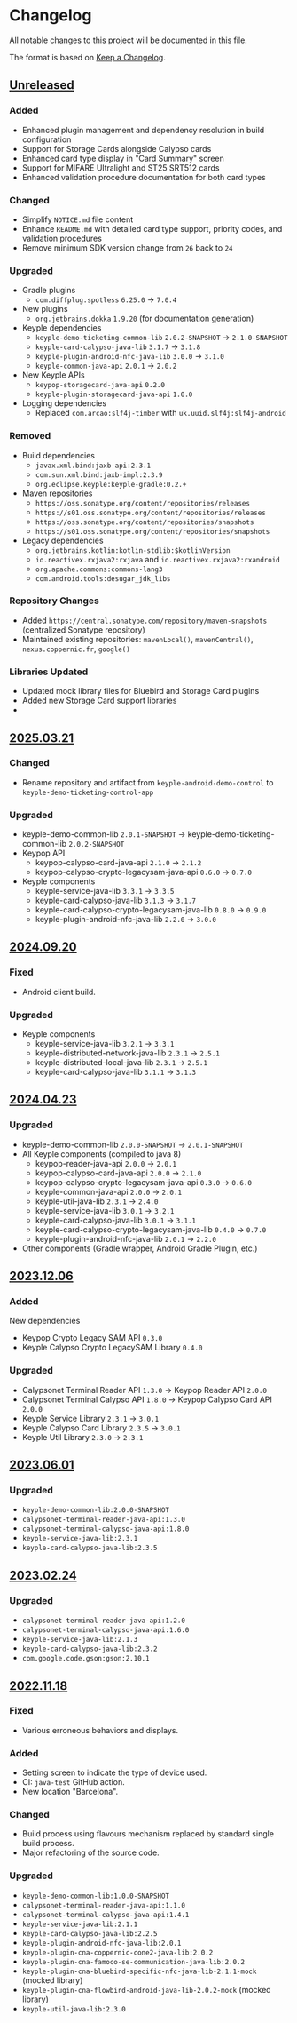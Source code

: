 # Changelog
All notable changes to this project will be documented in this file.

The format is based on [Keep a Changelog](https://keepachangelog.com/en/1.0.0/).

## [Unreleased]
### Added
- Enhanced plugin management and dependency resolution in build configuration
- Support for Storage Cards alongside Calypso cards
- Enhanced card type display in "Card Summary" screen
- Support for MIFARE Ultralight and ST25 SRT512 cards
- Enhanced validation procedure documentation for both card types
### Changed
- Simplify `NOTICE.md` file content
- Enhance `README.md` with detailed card type support, priority codes, and validation procedures
- Remove minimum SDK version change from `26` back to `24`
### Upgraded
- Gradle plugins
  - `com.diffplug.spotless` `6.25.0` -> `7.0.4`
- New plugins
  - `org.jetbrains.dokka` `1.9.20` (for documentation generation)
- Keyple dependencies
  - `keyple-demo-ticketing-common-lib` `2.0.2-SNAPSHOT` -> `2.1.0-SNAPSHOT`
  - `keyple-card-calypso-java-lib` `3.1.7` -> `3.1.8`
  - `keyple-plugin-android-nfc-java-lib` `3.0.0` -> `3.1.0`
  - `keyple-common-java-api` `2.0.1` -> `2.0.2`
- New Keyple APIs
  - `keypop-storagecard-java-api` `0.2.0`
  - `keyple-plugin-storagecard-java-api` `1.0.0`
- Logging dependencies
  - Replaced `com.arcao:slf4j-timber` with `uk.uuid.slf4j:slf4j-android`
### Removed
- Build dependencies
  - `javax.xml.bind:jaxb-api:2.3.1`
  - `com.sun.xml.bind:jaxb-impl:2.3.9`
  - `org.eclipse.keyple:keyple-gradle:0.2.+`
- Maven repositories
  - `https://oss.sonatype.org/content/repositories/releases`
  - `https://s01.oss.sonatype.org/content/repositories/releases`
  - `https://oss.sonatype.org/content/repositories/snapshots`
  - `https://s01.oss.sonatype.org/content/repositories/snapshots`
- Legacy dependencies
  - `org.jetbrains.kotlin:kotlin-stdlib:$kotlinVersion`
  - `io.reactivex.rxjava2:rxjava` and `io.reactivex.rxjava2:rxandroid`
  - `org.apache.commons:commons-lang3`
  - `com.android.tools:desugar_jdk_libs`
### Repository Changes
- Added `https://central.sonatype.com/repository/maven-snapshots` (centralized Sonatype repository)
- Maintained existing repositories: `mavenLocal()`, `mavenCentral()`, `nexus.coppernic.fr`, `google()`
### Libraries Updated
- Updated mock library files for Bluebird and Storage Card plugins
- Added new Storage Card support libraries
- 
## [2025.03.21]
### Changed
- Rename repository and artifact from `keyple-android-demo-control` to `keyple-demo-ticketing-control-app`
### Upgraded
- keyple-demo-common-lib `2.0.1-SNAPSHOT` -> keyple-demo-ticketing-common-lib `2.0.2-SNAPSHOT`
- Keypop API
  - keypop-calypso-card-java-api `2.1.0` -> `2.1.2`
  - keypop-calypso-crypto-legacysam-java-api `0.6.0` -> `0.7.0`
- Keyple components
  - keyple-service-java-lib `3.3.1` -> `3.3.5`
  - keyple-card-calypso-java-lib `3.1.3` -> `3.1.7`
  - keyple-card-calypso-crypto-legacysam-java-lib `0.8.0` -> `0.9.0`
  - keyple-plugin-android-nfc-java-lib `2.2.0` -> `3.0.0`

## [2024.09.20]
### Fixed
- Android client build.
### Upgraded
- Keyple components
  - keyple-service-java-lib `3.2.1` -> `3.3.1`
  - keyple-distributed-network-java-lib `2.3.1` -> `2.5.1`
  - keyple-distributed-local-java-lib `2.3.1` -> `2.5.1`
  - keyple-card-calypso-java-lib `3.1.1` -> `3.1.3`

## [2024.04.23]
### Upgraded
- keyple-demo-common-lib `2.0.0-SNAPSHOT` -> `2.0.1-SNAPSHOT`
- All Keyple components (compiled to java 8)
  - keypop-reader-java-api `2.0.0` -> `2.0.1`
  - keypop-calypso-card-java-api `2.0.0` -> `2.1.0`
  - keypop-calypso-crypto-legacysam-java-api `0.3.0` -> `0.6.0`
  - keyple-common-java-api `2.0.0` -> `2.0.1`
  - keyple-util-java-lib `2.3.1` -> `2.4.0`
  - keyple-service-java-lib `3.0.1` -> `3.2.1`
  - keyple-card-calypso-java-lib `3.0.1` -> `3.1.1`
  - keyple-card-calypso-crypto-legacysam-java-lib `0.4.0` -> `0.7.0`
  - keyple-plugin-android-nfc-java-lib `2.0.1` -> `2.2.0`
- Other components (Gradle wrapper, Android Gradle Plugin, etc.)

## [2023.12.06]
### Added
New dependencies
- Keypop Crypto Legacy SAM API `0.3.0`
- Keyple Calypso Crypto LegacySAM Library `0.4.0`
### Upgraded
- Calypsonet Terminal Reader API `1.3.0` -> Keypop Reader API `2.0.0`
- Calypsonet Terminal Calypso API `1.8.0` -> Keypop Calypso Card API `2.0.0`
- Keyple Service Library `2.3.1` -> `3.0.1`
- Keyple Calypso Card Library `2.3.5` -> `3.0.1`
- Keyple Util Library `2.3.0` -> `2.3.1`

## [2023.06.01]
### Upgraded
- `keyple-demo-common-lib:2.0.0-SNAPSHOT`
- `calypsonet-terminal-reader-java-api:1.3.0`
- `calypsonet-terminal-calypso-java-api:1.8.0`
- `keyple-service-java-lib:2.3.1`
- `keyple-card-calypso-java-lib:2.3.5`

## [2023.02.24]
### Upgraded
- `calypsonet-terminal-reader-java-api:1.2.0`
- `calypsonet-terminal-calypso-java-api:1.6.0`
- `keyple-service-java-lib:2.1.3`
- `keyple-card-calypso-java-lib:2.3.2`
- `com.google.code.gson:gson:2.10.1`

## [2022.11.18]
### Fixed
- Various erroneous behaviors and displays.
### Added
- Setting screen to indicate the type of device used.
- CI: `java-test` GitHub action.
- New location "Barcelona".
### Changed
- Build process using flavours mechanism replaced by standard single build process.
- Major refactoring of the source code.
### Upgraded
- `keyple-demo-common-lib:1.0.0-SNAPSHOT`
- `calypsonet-terminal-reader-java-api:1.1.0`
- `calypsonet-terminal-calypso-java-api:1.4.1`
- `keyple-service-java-lib:2.1.1`
- `keyple-card-calypso-java-lib:2.2.5`
- `keyple-plugin-android-nfc-java-lib:2.0.1`
- `keyple-plugin-cna-coppernic-cone2-java-lib:2.0.2`
- `keyple-plugin-cna-famoco-se-communication-java-lib:2.0.2`
- `keyple-plugin-cna-bluebird-specific-nfc-java-lib-2.1.1-mock` (mocked library)
- `keyple-plugin-cna-flowbird-android-java-lib-2.0.2-mock` (mocked library)
- `keyple-util-java-lib:2.3.0`

[Unreleased]: https://github.com/calypsonet/keyple-demo-ticketing-control-app/compare/2025.03.21...HEAD
[2025.03.21]: https://github.com/calypsonet/keyple-demo-ticketing-control-app/compare/2024.09.20...2025.03.21
[2024.09.20]: https://github.com/calypsonet/keyple-demo-ticketing-control-app/compare/2024.04.23...2024.09.20
[2024.04.23]: https://github.com/calypsonet/keyple-demo-ticketing-control-app/compare/2023.12.06...2024.04.23
[2023.12.06]: https://github.com/calypsonet/keyple-demo-ticketing-control-app/compare/2023.06.01...2023.12.06
[2023.06.01]: https://github.com/calypsonet/keyple-demo-ticketing-control-app/compare/2023.02.24...2023.06.01
[2023.02.24]: https://github.com/calypsonet/keyple-demo-ticketing-control-app/compare/2022.11.18...2023.02.24
[2022.11.18]: https://github.com/calypsonet/keyple-demo-ticketing-control-app/compare/v2021.11...2022.11.18